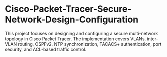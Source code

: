 # Cisco-Packet-Tracer-Secure-Network-Design-Configuration
This project focuses on designing and configuring a secure multi-network topology in Cisco Packet Tracer. The implementation covers VLANs, inter-VLAN routing, OSPFv2, NTP synchronization, TACACS+ authentication, port security, and ACL-based traffic control.
